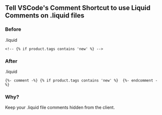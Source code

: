 ## Tell VSCode's Comment Shortcut to use Liquid Comments on .liquid files

### Before

.liquid
```liquid
<!-- {% if product.tags contains 'new' %} -->
```

### After

.liquid
```liquid
{%- comment -%} {% if product.tags contains 'new' %}  {%- endcomment -%}
```

### Why?

Keep your .liquid file comments hidden from the client.
